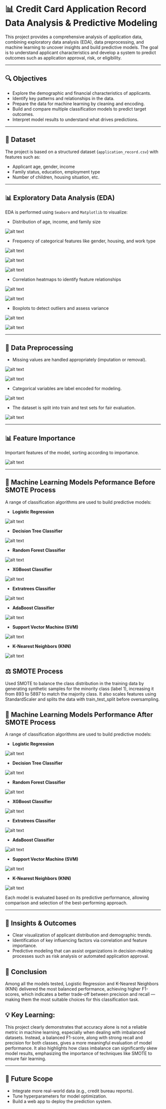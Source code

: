 
# 📊 Credit Card Application Record Data Analysis & Predictive Modeling

This project provides a comprehensive analysis of application data, combining exploratory data analysis (EDA), data preprocessing, and machine learning to uncover insights and build predictive models. The goal is to understand applicant characteristics and develop a system to predict outcomes such as application approval, risk, or eligibility.

---

## 🔍 Objectives
- Explore the demographic and financial characteristics of applicants.
- Identify key patterns and relationships in the data.
- Prepare the data for machine learning by cleaning and encoding.
- Build and compare multiple classification models to predict target outcomes.
- Interpret model results to understand what drives predictions.

---

## 📁 Dataset
The project is based on a structured dataset (`application_record.csv`) with features such as:
- Applicant age, gender, income
- Family status, education, employment type
- Number of children, housing situation, etc.

---

## 📊 Exploratory Data Analysis (EDA)
EDA is performed using `Seaborn` and `Matplotlib` to visualize:
- Distribution of age, income, and family size

![alt text](images/image.png)

- Frequency of categorical features like gender, housing, and work type

![alt text](images/image-1.png)

![alt text](images/image-2.png)

![alt text](images/image-3.png)


- Correlation heatmaps to identify feature relationships

![alt text](images/image-6.png)

![alt text](images/image-7.png)

- Boxplots to detect outliers and assess variance

![alt text](images/image-4.png)

![alt text](images/image-5.png)


---

## 🧹 Data Preprocessing
- Missing values are handled appropriately (imputation or removal).

![alt text](images/image-8.png)

![alt text](images/image-9.png)

- Categorical variables are label encoded for modeling.

![alt text](images/image-10.png)

- The dataset is split into train and test sets for fair evaluation.

![alt text](images/image-11.png)

---

## 📊 Feature Importance
Important features of the model, sorting according to importance.

![alt text](images/image-16.png)

---

## 🤖 Machine Learning Models Peformance Before SMOTE Process
A range of classification algorithms are used to build predictive models:
- **Logistic Regression**

![alt text](images/image-29.png)

- **Decision Tree Classifier**

![alt text](images/image-30.png)

- **Random Forest Classifier**

![alt text](images/image-31.png)

- **XGBoost Classifier**

![alt text](images/image-32.png)

- **Extratrees Classifier**

![alt text](images/image-33.png)

- **AdaBoost Classifier**

![alt text](images/image-34.png)

- **Support Vector Machine (SVM)**

![alt text](images/image-35.png)

- **K-Nearest Neighbors (KNN)**

![alt text](images/image-36.png)

## ⚖️ SMOTE Process
Used SMOTE to balance the class distribution in the training data by generating synthetic samples for the minority class (label 1), increasing it from 893 to 5897 to match the majority class. It also scales features using StandardScaler and splits the data with train_test_split before oversampling.

## 🤖 Machine Learning Models Performance After SMOTE Process
A range of classification algorithms are used to build predictive models:
- **Logistic Regression**
  
![alt text](<images/image-26.png>)

- **Decision Tree Classifier**

![alt text](images/image-15.png)

- **Random Forest Classifier**

![alt text](images/image-22.png)

- **XGBoost Classifier**

![alt text](images/image-25.png)

- **Extratrees Classifier**

![alt text](images/image-23.png)

- **AdaBoost Classifier**

![alt text](images/image-24.png)

- **Support Vector Machine (SVM)**

![alt text](images/image-27.png)

- **K-Nearest Neighbors (KNN)**

![alt text](images/image-28.png)


Each model is evaluated based on its predictive performance, allowing comparison and selection of the best-performing approach.

---

## 📌 Insights & Outcomes
- Clear visualization of applicant distribution and demographic trends.
- Identification of key influencing factors via correlation and feature importance.
- Predictive modeling that can assist organizations in decision-making processes such as risk analysis or automated application approval.

## 🎯 Conclusion
Among all the models tested, Logistic Regression and K-Nearest Neighbors (KNN) delivered the most balanced performance, achieving higher F1-scores, which indicates a better trade-off between precision and recall — making them the most suitable choices for this classification task.

## 💡 Key Learning:
This project clearly demonstrates that accuracy alone is not a reliable metric in machine learning, especially when dealing with imbalanced datasets. Instead, a balanced F1-score, along with strong recall and precision for both classes, gives a more meaningful evaluation of model performance. It also highlights how class imbalance can significantly skew model results, emphasizing the importance of techniques like SMOTE to ensure fair learning.

---

## 🔗 Future Scope
- Integrate more real-world data (e.g., credit bureau reports).
- Tune hyperparameters for model optimization.
- Build a web app to deploy the prediction system.
